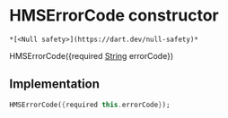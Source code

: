


# HMSErrorCode constructor




    *[<Null safety>](https://dart.dev/null-safety)*



HMSErrorCode({required [String](https://api.flutter.dev/flutter/dart-core/String-class.html) errorCode})





## Implementation

```dart
HMSErrorCode({required this.errorCode});
```







